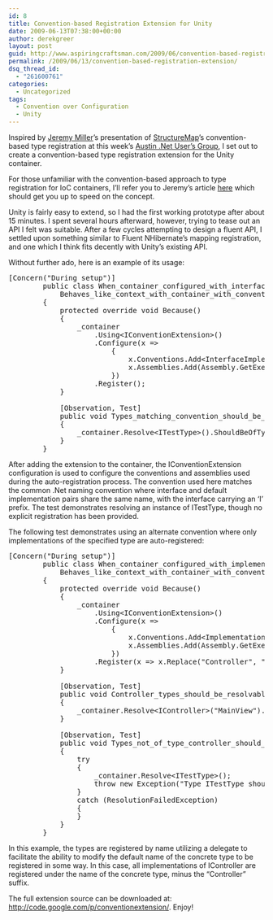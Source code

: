 ```yaml
---
id: 8
title: Convention-based Registration Extension for Unity
date: 2009-06-13T07:38:00+00:00
author: derekgreer
layout: post
guid: http://www.aspiringcraftsman.com/2009/06/convention-based-registration-extension-for-unity/
permalink: /2009/06/13/convention-based-registration-extension/
dsq_thread_id:
  - "261600761"
categories:
  - Uncategorized
tags:
  - Convention over Configuration
  - Unity
---
```

Inspired <noindex></noindex> by [Jeremy Miller](http://codebetter.com/blogs/jeremy.miller/)’s presentation of [StructureMap](http://structuremap.sourceforge.net/Default.htm)’s convention-based type registration at this week’s [Austin .Net User’s Group](http://www.adnug.org/), I set out to create a convention-based type registration extension for the Unity container.

For those unfamiliar with the convention-based approach to type registration for IoC containers, I’ll refer you to Jeremy’s article [here](http://codebetter.com/blogs/jeremy.miller/archive/2009/01/20/create-your-own-auto-registration-convention-with-structuremap.aspx) which should get you up to speed on the concept.

Unity is fairly easy to extend, so I had the first working prototype after about 15 minutes. I spent several hours afterward, however, trying to tease out an API I felt was suitable. After a few cycles attempting to design a fluent API, I settled upon something similar to Fluent NHibernate’s mapping registration, and one which I think fits decently with Unity’s existing API.

Without further ado, here is an example of its usage:

<pre class="brush:csharp">[Concern("During setup")]
        public class When_container_configured_with_interface_impl_name_match_convention :
            Behaves_like_context_with_container_with_convention_extension
        {
            protected override void Because()
            {
                _container
                    .Using&lt;IConventionExtension&gt;()
                    .Configure(x =&gt;
                        {
                            x.Conventions.Add&lt;InterfaceImplementionNameMatchConvention&gt;();
                            x.Assemblies.Add(Assembly.GetExecutingAssembly());
                        })
                    .Register();
            }

            [Observation, Test]
            public void Types_matching_convention_should_be_auto_registered()
            {
                _container.Resolve&lt;ITestType&gt;().ShouldBeOfType(typeof (TestType));
            }
        }
</pre>

After adding the extension to the container, the IConventionExtension configuration is used to configure the conventions and assemblies used during the auto-registration process. The convention used here matches the common .Net naming convention where interface and default implementation pairs share the same name, with the interface carrying an ‘I’ prefix. The test demonstrates resolving an instance of ITestType, though no explicit registration has been provided.

The following test demonstrates using an alternate convention where only implementations of the specified type are auto-registered:

<pre class="brush:csharp">[Concern("During setup")]
        public class When_container_configured_with_implementation_convention_with_name_replacement :
            Behaves_like_context_with_container_with_convention_extension
        {
            protected override void Because()
            {
                _container
                    .Using&lt;IConventionExtension&gt;()
                    .Configure(x =&gt;
                        {
                            x.Conventions.Add&lt;ImplementationConvention&lt;IController&gt;&gt;();
                            x.Assemblies.Add(Assembly.GetExecutingAssembly());
                        })
                    .Register(x =&gt; x.Replace("Controller", ""));
            }

            [Observation, Test]
            public void Controller_types_should_be_resolvable_by_prefix_name()
            {
                _container.Resolve&lt;IController&gt;("MainView").ShouldNotBeNull();
            }

            [Observation, Test]
            public void Types_not_of_type_controller_should_not_be_resolvable()
            {
                try
                {
                    _container.Resolve&lt;ITestType&gt;();
                    throw new Exception("Type ITestType should not be resolvable.");
                }
                catch (ResolutionFailedException)
                {
                }
            }
        }
</pre>

In this example, the types are registered by name utilizing a delegate to facilitate the ability to modify the default name of the concrete type to be registered in some way. In this case, all implementations of IController are registered under the name of the concrete type, minus the “Controller” suffix.

The full extension source can be downloaded at: <http://code.google.com/p/conventionextension/>. Enjoy!